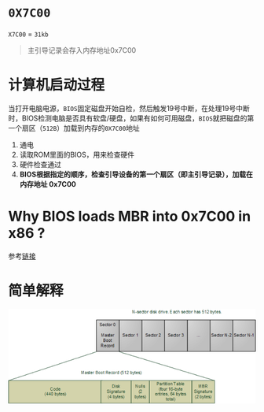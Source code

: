 # `0X7C00`

`X7C00` = `31kb`

> 主引导记录会存入内存地址0x7C00

# 计算机启动过程

当打开电脑电源，`BIOS`固定磁盘开始自检，然后触发19号中断，在处理19号中断时，BIOS检测电脑是否具有软盘/硬盘，如果有如何可用磁盘，`BIOS`就把磁盘的第一个扇区（`512B`）加载到内存的`0X7C00`地址

1. 通电
2. 读取ROM里面的BIOS，用来检查硬件
3. 硬件检查通过
4. **BIOS根据指定的顺序，检查引导设备的第一个扇区（即主引导记录），加载在内存地址 0x7C00**

# Why BIOS loads MBR into 0x7C00 in x86 ?

参考[链接](https://www.glamenv-septzen.net/en/view/6)

# 简单解释

![0x7c00](/3_内存管理/0x7c00.png)